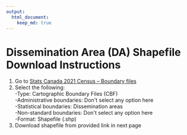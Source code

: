 ```yaml
---
output:
  html_document:
    keep_md: true
---
```


# Dissemination Area (DA) Shapefile Download Instructions

1) Go to [Stats Canada 2021 Census – Boundary files](https://www12.statcan.gc.ca/census-recensement/2021/geo/sip-pis/boundary-limites/index2021-eng.cfm?year=21)<br>
2) Select the following:<br>
    -Type: Cartographic Boundary Files (CBF)<br>
    -Administrative boundaries: Don't select any option here<br>
    -Statistical boundaries: Dissemination areas<br>
    -Non-standard boundaries: Don't select any option here<br>
    -Format: Shapefile (.shp)<br>
3) Download shapefile from provided link in next page